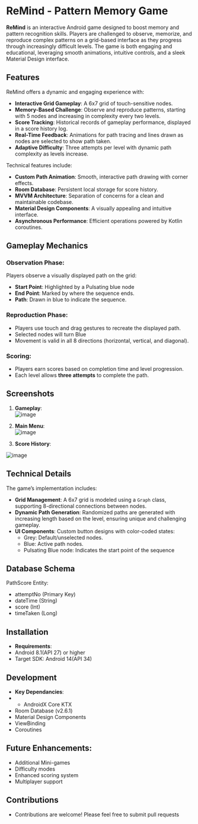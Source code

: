 # ReMind - Pattern Memory Game

**ReMind** is an interactive Android game designed to boost memory and pattern recognition skills. Players are challenged to observe, memorize, and reproduce complex patterns on a grid-based interface as they progress through increasingly difficult levels. The game is both engaging and educational, leveraging smooth animations, intuitive controls, and a sleek Material Design interface.

## Features

ReMind offers a dynamic and engaging experience with:
- **Interactive Grid Gameplay**: A 6x7 grid of touch-sensitive nodes.
- **Memory-Based Challenge**: Observe and reproduce patterns, starting with 5 nodes and increasing in complexity every two levels.
- **Score Tracking**: Historical records of gameplay performance, displayed in a score history log.
- **Real-Time Feedback**: Animations for path tracing and lines drawn as nodes are selected to show path taken.
- **Adaptive Difficulty**: Three attempts per level with dynamic path complexity as levels increase.

Technical features include:
- **Custom Path Animation**: Smooth, interactive path drawing with corner effects.
- **Room Database**: Persistent local storage for score history.
- **MVVM Architecture**: Separation of concerns for a clean and maintainable codebase.
- **Material Design Components**: A visually appealing and intuitive interface.
- **Asynchronous Performance**: Efficient operations powered by Kotlin coroutines.

## Gameplay Mechanics

### Observation Phase:
Players observe a visually displayed path on the grid:
- **Start Point**: Highlighted by a Pulsating blue node
- **End Point**: Marked by where the sequence ends.
- **Path**: Drawn in blue to indicate the sequence.

### Reproduction Phase:
- Players use touch and drag gestures to recreate the displayed path.
- Selected nodes will turn Blue
- Movement is valid in all 8 directions (horizontal, vertical, and diagonal).

### Scoring:
- Players earn scores based on completion time and level progression.
- Each level allows **three attempts** to complete the path.

## Screenshots

1. **Gameplay**:  
![image](https://github.com/user-attachments/assets/e0490e61-bcea-4f58-a18e-5f85c243764b)



2. **Main Menu**:  
  ![image](https://github.com/user-attachments/assets/1a52dfe5-d949-4392-913f-6c193c4162b9)



3. **Score History**:  

![image](https://github.com/user-attachments/assets/f28523f8-fb80-4a24-9ffa-42c0f6d7eb37)


## Technical Details

The game’s implementation includes:
- **Grid Management**: A 6x7 grid is modeled using a `Graph` class, supporting 8-directional connections between nodes.
- **Dynamic Path Generation**: Randomized paths are generated with increasing length based on the level, ensuring unique and challenging gameplay.
- **UI Components**: Custom button designs with color-coded states:
  - Grey: Default/unselected nodes.
  - Blue: Active path nodes.
  - Pulsating Blue node: Indicates the start point of the sequence
 
## Database Schema
PathScore Entity:
- attemptNo (Primary Key)
- dateTime (String)
- score (Int)
- timeTaken (Long)

## Installation 
- **Requirements**:
- Android 8.1(API 27) or higher
- Target SDK: Android 14(API 34)

## Development
- **Key Dependancies**:
- - AndroidX Core KTX
- Room Database (v2.6.1)
- Material Design Components
- ViewBinding
- Coroutines

## Future Enhancements:
- Additional Mini-games
- Difficulty modes
- Enhanced scoring system
- Multiplayer support

## Contributions
- Contributions are welcome! Please feel free to submit pull requests
